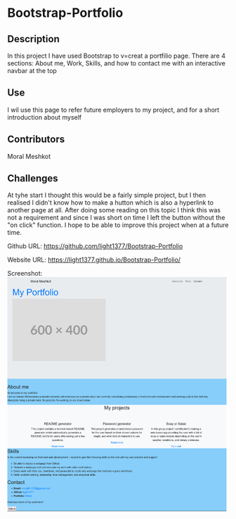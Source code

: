 # Bootstrap-Portfolio
## Description
In this project I have used Bootstrap to v=creat a portfilio page. There are 4 sections: About me, Work, Skills, and how to contact me with an interactive navbar at the top

## Use
I wil use this page to refer future employers to my project, and for a short introduction about myself

##  Contributors
Moral Meshkot

## Challenges
At tyhe start I thought this would be a fairly simple project, but I then realised I didn't know how to make a hutton which is also a hyperlink to another page at all. After doing some reading on this topic I think this was not a requirement and since I was short on time I left the button without the "on click" function. I hope to be able to improve this project when at a future time.

Github URL:
https://github.com/light1377/Bootstrap-Portfolio

Website URL:
https://light1377.github.io/Bootstrap-Portfolio/

Screenshot:
<img src="./images/BootstrapPortfolioDemo.png"/>
